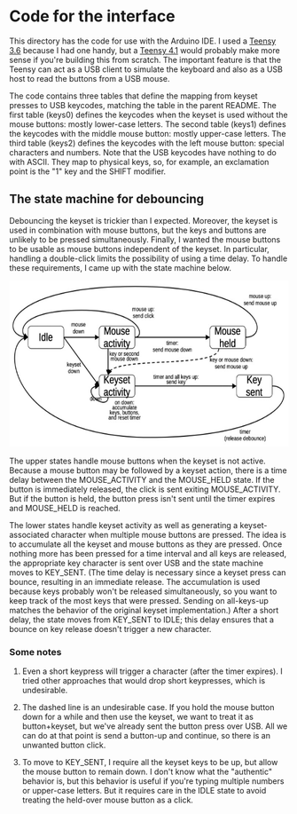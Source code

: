 # Code for the interface

This directory has the code for use with the Arduino IDE.
I used a [Teensy 3.6](https://www.pjrc.com/store/teensy36.html) because I had one handy, but a [Teensy 4.1](https://www.pjrc.com/store/teensy41.html)
would probably make more sense if you're building this from scratch.
The important feature is that the Teensy can act as a USB client to simulate the keyboard and also as a USB host to
read the buttons from a USB mouse.

The code contains three tables that define the mapping from keyset presses to USB keycodes, matching the table in the
parent README.
The first table (keys0) defines the keycodes when the keyset is used without the mouse buttons: mostly lower-case letters.
The second table (keys1) defines the keycodes with the middle mouse button: mostly upper-case letters.
The third table (keys2) defines the keycodes with the left mouse button: special characters and numbers.
Note that the USB keycodes have nothing to do with ASCII. They map to physical keys, so, for example,
an exclamation point is the "1" key and the SHIFT modifier.

## The state machine for debouncing

Debouncing the keyset is trickier than I expected. Moreover, the keyset is used in combination with mouse buttons, but the keys and buttons are unlikely to be
pressed simultaneously. Finally, I wanted the mouse buttons to be usable as mouse buttons independent of the keyset. In particular, handling a double-click
limits the possibility of using a time delay. To handle these requirements, I
came up with the state machine below.

<img src="https://raw.githubusercontent.com/shirriff/keyset-to-usb-interface/refs/heads/main/keyset/state-diagram.jpg" height="300" />

The upper states handle mouse buttons when the keyset is not active. Because a mouse button may be followed by a keyset action, there is a time delay
between the MOUSE_ACTIVITY and the MOUSE_HELD state. If the button is immediately released, the click is sent exiting MOUSE_ACTIVITY.
But if the button is held, the button press isn't sent until the timer expires and MOUSE_HELD is reached.

The lower states handle keyset activity as well as generating a keyset-associated character when multiple mouse buttons are pressed.
The idea is to accumulate all the keyset and mouse buttons as they are pressed. Once nothing more has been pressed for a time interval and all keys are
released, the appropriate key character is sent over USB and the state machine moves to KEY_SENT.
(The time delay is necessary since a keyset press can bounce, resulting in an immediate release. The accumulation is used because keys probably won't
be released simultaneously, so you want to keep track of the most keys that were pressed. Sending on all-keys-up matches the behavior of the original
keyset implementation.)
After a short delay, the state moves from KEY_SENT to IDLE; this delay ensures that a bounce on key release doesn't trigger a new character.

### Some notes

1. Even a short keypress will trigger a character (after the timer expires). I tried other approaches that would drop short keypresses, which
is undesirable.

2. The dashed line is an undesirable case. If you hold the mouse button down for a while and then use the keyset, we want to treat it
as button+keyset, but we've already sent the button press over USB. All we can do at that point is send a button-up and continue, so there is an unwanted
button click.

3. To move to KEY_SENT, I require all the keyset keys to be up, but allow the mouse button to remain down. I don't know what the
"authentic" behavior is, but this behavior is useful if you're typing multiple numbers or upper-case letters. But it requires care in the IDLE state to
avoid treating the held-over mouse button as a click.
